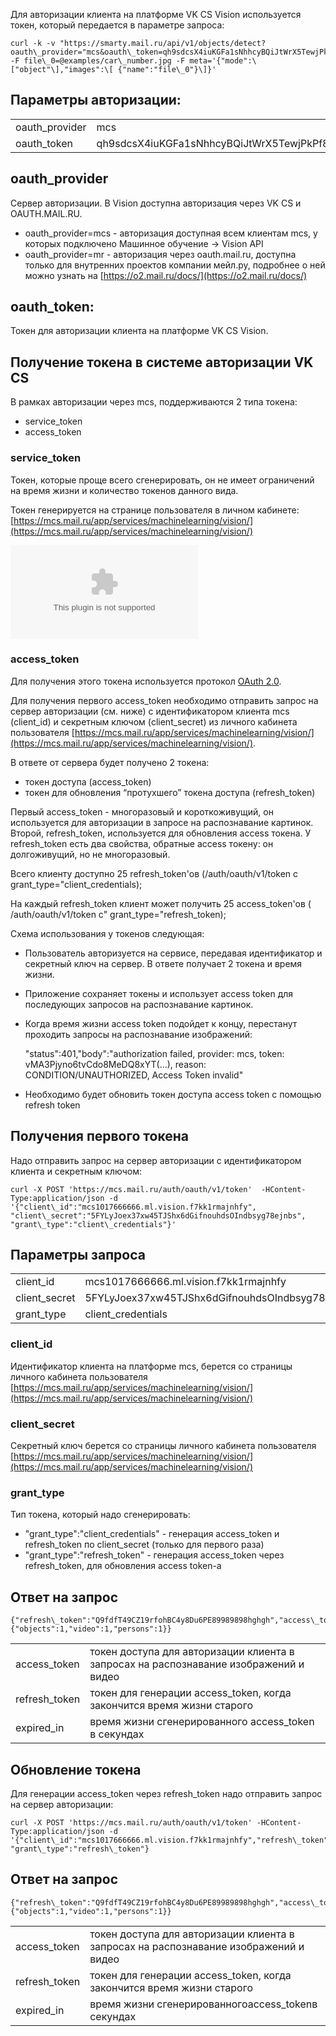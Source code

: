 Для авторизации клиента на платформе VK CS Vision используется токен, который передается в параметре запроса:

```
curl -k -v "https://smarty.mail.ru/api/v1/objects/detect?oauth\_provider="mcs&oauth\_token=qh9sdcsX4iuKGFa1sNhhcyBQiJtWrX5TewjPkPf867ad53oFd" -F file\_0=@examples/car\_number.jpg -F meta='{"mode":\["object"\],"images":\[ {"name":"file\_0"}\]}'
```

Параметры авторизации:
----------------------

<table><tbody><tr><td>oauth_provider</td><td>mcs</td></tr><tr><td>oauth_token</td><td>qh9sdcsX4iuKGFa1sNhhcyBQiJtWrX5TewjPkPf867ad53oFd</td></tr></tbody></table>

oauth\_provider
---------------

Сервер авторизации. В Vision доступна авторизация через VK CS и OAUTH.MAIL.RU.

*   oauth\_provider=mcs - авторизация доступная всем клиентам mcs, у которых подключено Машинное обучение -> Vision API
*   oauth\_provider=mr - авторизация через oauth.mail.ru, доступна только для внутренних проектов компании мейл.ру, подробнее о ней можно узнать на [https://o2.mail.ru/docs/](https://o2.mail.ru/docs/)
    

oauth\_token:
-------------

Токен для авторизации клиента на платформе VK CS Vision.

Получение токена в системе авторизации VK CS
------------------------------------------

В рамках авторизации через mcs, поддерживаются 2 типа токена:

*   service\_token
*   access\_token

### service\_token

Токен, которые проще всего сгенерировать, он не имеет ограничений на время жизни и количество токенов данного вида.

Токен генерируется на странице пользователя в личном кабинете: [https://mcs.mail.ru/app/services/machinelearning/vision/](https://mcs.mail.ru/app/services/machinelearning/vision/)

![](./assets/static.helpjuice.com)

### access\_token

Для получения этого токена используется протокол [OAuth 2.0](https://ru.wikipedia.org/wiki/OAuth#OAuth_2.0).

Для получения первого access\_token необходимо отправить запрос на сервер авторизации (см. ниже) с идентификатором клиента mcs (client\_id) и секретным ключом (client\_secret) из личного кабинета пользователя [https://mcs.mail.ru/app/services/machinelearning/vision/](https://mcs.mail.ru/app/services/machinelearning/vision/).

В ответе от сервера будет получено 2 токена:

*   токен доступа (access\_token)
*   токен для обновления “протухшего” токена доступа (refresh\_token)
    

Первый access\_token - многоразовый и короткоживущий, он используется для авторизации в запросе на распознавание картинок. Второй, refresh\_token, используется для обновления access токена. У refresh\_token есть два свойства, обратные access токену: он долгоживущий, но не многоразовый.

Всего клиенту доступно 25 refresh\_token'ов (/auth/oauth/v1/token с grant\_type="client\_credentials);

На каждый refresh\_token клиент может получить 25 access\_token'ов ( /auth/oauth/v1/token c" grant\_type="refresh\_token);

Схема использования у токенов следующая:

*   Пользователь авторизуется на сервисе, передавая идентификатор и секретный ключ на сервер. В ответе получает 2 токена и время жизни.
*   Приложение сохраняет токены и использует access token для последующих запросов на распознавание картинок.
*   Когда время жизни access token подойдет к концу, перестанут проходить запросы на распознавание изображений:
    
    "status":401,"body":"authorization failed, provider: mcs, token: vMA3Pjyno6tvCdo8MeDQ8xYT(...), reason: CONDITION/UNAUTHORIZED, Access Token invalid"
*   Необходимо будет обновить токен доступа access token с помощью refresh token

Получения первого токена
------------------------

Надо отправить запрос на сервер авторизации с идентификатором клиента и секретным ключом:

```
curl -X POST 'https://mcs.mail.ru/auth/oauth/v1/token'  -HContent-Type:application/json -d '{"client\_id":"mcs1017666666.ml.vision.f7kk1rmajnhfy", "client\_secret":"5FYLyJoex37xw45TJShx6dGifnouhdsOIndbsyg78ejnbs", "grant\_type":"client\_credentials"}'
```

Параметры запроса
-----------------

<table><tbody><tr><td>client_id</td><td>mcs1017666666.ml.vision.f7kk1rmajnhfy</td></tr><tr><td>client_secret</td><td>5FYLyJoex37xw45TJShx6dGifnouhdsOIndbsyg78ejnbs</td></tr><tr><td>grant_type</td><td>client_credentials</td></tr></tbody></table>

### client\_id

Идентификатор клиента на платформе mcs, берется со страницы личного кабинета пользователя [https://mcs.mail.ru/app/services/machinelearning/vision/](https://mcs.mail.ru/app/services/machinelearning/vision/)

### client\_secret

Секретный ключ берется со страницы личного кабинета пользователя [https://mcs.mail.ru/app/services/machinelearning/vision/](https://mcs.mail.ru/app/services/machinelearning/vision/)

### grant\_type

Тип токена, который надо сгенерировать:

*   "grant\_type":"client\_credentials" - генерация access\_token и refresh\_token по client\_secret (только для первого раза)
*   "grant\_type":"refresh\_token" - генерация access\_token через refresh\_token, для обновления access token-а
    

Ответ на запрос
---------------

```
{"refresh\_token":"Q9fdfT49CZ19rfohBC4y8Du6PE89989898hghgh","access\_token":"vMA3Pjyno6tvCdo8MeDQ8xfgbibiubr9r","expired\_in":"3600","scope":{"objects":1,"video":1,"persons":1}}
```

<table><tbody><tr><td>access_token</td><td>токен доступа для авторизации клиента в запросах на распознавание изображений и видео</td></tr><tr><td>refresh_token</td><td>токен для генерации access_token, когда закончится время жизни старого</td></tr><tr><td>expired_in</td><td>время жизни сгенерированного access_token в секундах</td></tr></tbody></table>

Обновление токена
-----------------

Для генерации access\_token через refresh\_token надо отправить запрос на сервер авторизации:

```
curl -X POST 'https://mcs.mail.ru/auth/oauth/v1/token' -HContent-Type:application/json -d '{"client\_id":"mcs1017666666.ml.vision.f7kk1rmajnhfy","refresh\_token":"Q9fdfT49CZ19rfohBC4y8Du6PE89989898hghgh", "grant\_type":"refresh\_token"}
```

Ответ на запрос
---------------

```
{"refresh\_token":"Q9fdfT49CZ19rfohBC4y8Du6PE89989898hghgh","access\_token":"vMA3Pjyno6tvCdo8MeDQ8xfgbibiubr9r","expired\_in":"3600","scope":{"objects":1,"video":1,"persons":1}}
```

<table><tbody><tr><td>access_token</td><td>токен доступа для авторизации клиента в запросах на распознавание изображений и видео</td></tr><tr><td>refresh_token</td><td>токен для генерации access_token, когда закончится время жизни старого</td></tr><tr><td>expired_in</td><td>время жизни сгенерированногоaccess_tokenв секундах</td></tr></tbody></table>